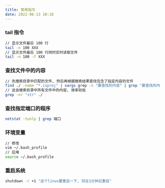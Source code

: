```yaml
---
title: 常用指令
date: 2022-06-13 10:18
---
```


### tail 指令
``` Bash
// 显示文件最后 100 行
tail -n 100 XXX
// 显示文件最后 100 行同时实时读取文件
tail -n 100 -f XXX
```

### 查找文件中的内容
``` Bash
// 先搜索目录中匹配的文件, 然后再根据搜索结果查找包含了指定内容的文件
find ./ -name "*.csproj" | xargs grep -n "要查找的内容" | grep "要查找的内容"
// 这会搜索目录中所有文件中的内容, 效率较低
grep -nr "str" ./
```

### 查找指定端口的程序
``` Bash
netstat -tunlp | grep 端口
```

### 环境变量
``` Bash
// 修改
vim ~/.bash_profile
// 应用
source ~/.bash_profile
```

### 重启系统
``` Bash
shutdown -r +1 "这个linux要重启一下, 将在1分钟后重启"
```








